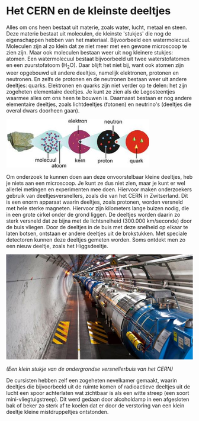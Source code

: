 # Het CERN en de kleinste deeltjes
Alles om ons heen bestaat uit materie, zoals water, lucht, metaal en steen. Deze materie bestaat uit moleculen, de kleinste 'stukjes' die nog de eigenschappen hebben van het materiaal. Bijvoorbeeld een watermolecuul. Moleculen zijn al zo klein dat ze niet meer met een gewone microscoop te zien zijn. Maar ook moleculen bestaan weer uit nog kleinere stukjes: atomen. Een watermolecuul bestaat bijvoorbeeld uit twee waterstofatomen en een zuurstofatoom (H<sub>2</sub>O). Daar blijft het niet bij, want ook atomen zijn weer opgebouwd uit andere deeltjes, namelijk elektronen, protonen en neutronen. En zelfs de protonen en de neutronen bestaan weer uit andere deeltjes: quarks. Elektronen en quarks zijn niet verder op te delen: het zijn zogeheten elementaire deeltjes. Je kunt ze zien als de Legosteentjes waarmee alles om ons heen te bouwen is. Daarnaast bestaan er nog andere elementaire deeltjes, zoals lichtdeeltjes (fotonen) en neutrino's (deeltjes die overal dwars doorheen gaan).

![Bouw van de materie](materie.jpg)

Om onderzoek te kunnen doen aan deze onvoorstelbaar kleine deeltjes, heb je niets aan een microscoop. Je kunt ze dus niet zien, maar je kunt er wel allerlei metingen en experimenten mee doen. Hiervoor maken onderzoekers gebruik van deeltjesversnellers, zoals die van het CERN in Zwitserland. Dit is een enorm apparaat waarin deeltjes, zoals protonen, worden versneld met hele sterke magneten. Hiervoor zijn kilometers lange buizen nodig, die in een grote cirkel onder de grond liggen. De deeltjes worden daarin zo sterk versneld dat ze bijna met de lichtsnelheid (300.000 km/seconde) door de buis vliegen. Door de deeltjes in de buis met deze snelheid op elkaar te laten botsen, ontstaan er andere deeltjes uit de brokstukken. Met speciale detectoren kunnen deze deeltjes gemeten worden. Soms ontdekt men zo een nieuw deeltje, zoals het Higgsdeeltje.

![CERN](cern.jpg)

*(Een klein stukje van de ondergrondse versnellerbuis van het CERN)*

De cursisten hebben zelf een zogeheten nevelkamer gemaakt, waarin deeltjes die bijvoorbeeld uit de ruimte komen of radioactieve deeltjes uit de lucht een spoor achterlaten wat zichtbaar is als een witte streep (een soort mini-vliegtuigstreep). Dit werd gedaan door alcoholdamp in een afgesloten bak of beker zo sterk af te koelen dat er door de verstoring van een klein deeltje kleine mistdruppeltjes ontstonden.

